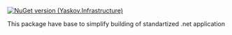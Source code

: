 [![NuGet version (Yaskov.Infrastructure)](https://img.shields.io/nuget/v/Yaskov.Infrastructure.svg?style=flat-square)](https://www.nuget.org/packages/Yaskov.Infrastructure/)

This package have base to simplify building of standartized .net application